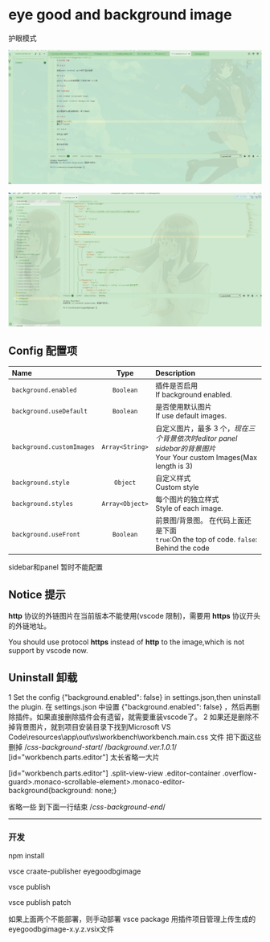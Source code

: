 # eye good and background image

护眼模式

![最终的样子](example/img1.png)

![最终的样子2](example/img2.png)

## Config 配置项

| Name                      |      Type       | Description                                                                                 |
| :------------------------ | :-------------: | :------------------------------------------------------------------------------------------ |
| `background.enabled`      |    `Boolean`    | 插件是否启用 <br> If background enabled.                                                    |
| `background.useDefault`   |    `Boolean`    | 是否使用默认图片 <br> If use default images.                                                |
| `background.customImages` | `Array<String>` | 自定义图片，最多 3 个，<em>现在三个背景依次时editor panel sidebar的背景图片</em><br> Your Your custom Images(Max length is 3)                          |
| `background.style`        |    `Object`     | 自定义样式 <br> Custom style                                                                |
| `background.styles`       | `Array<Object>` | 每个图片的独立样式 <br> Style of each image.                                                |
| `background.useFront`     |    `Boolean`    | 前景图/背景图。 在代码上面还是下面 <br> `true`:On the top of code. `false`: Behind the code |

sidebar和panel 暂时不能配置

## Notice 提示

**http** 协议的外链图片在当前版本不能使用(vscode 限制)，需要用 **https** 协议开头的外链地址。

You should use protocol **https** instead of **http** to the image,which is not support by vscode now.

## Uninstall 卸载

   1 Set the config  {"background.enabled": false}  in settings.json,then uninstall the plugin.
    在 settings.json 中设置 {"background.enabled": false} ，然后再删除插件。如果直接删除插件会有遗留，就需要重装vscode了。
   2 如果还是删除不掉背景图片，就到项目安装目录下找到Microsoft VS Code\resources\app\out\vs\workbench\workbench.main.css 文件
   把下面这些删掉
  /*css-background-start*/
  /*background.ver.1.0.1*/
  [id="workbench.parts.editor"] 太长省略一大片

  [id="workbench.parts.editor"] .split-view-view .editor-container  .overflow-guard>.monaco-scrollable-element>.monaco-editor-background{background: none;}

  省略一些 到下面一行结束
  /*css-background-end*/

---

### 开发

npm install

vsce craate-publisher eyegoodbgimage

vsce publish

vsce publish patch

如果上面两个不能部署，则手动部署
vsce package
用插件项目管理上传生成的eyegoodbgimage-x.y.z.vsix文件
